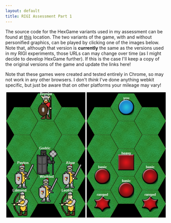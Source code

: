 ```yaml
---
layout: default
title: RIGI Assessment Part 1
---
```


The source code for the HexGame variants used in my assessment can be found at [this](https://github.com/bedder/bedder.github.io/tree/5c04f00a3c23686ceea3aad7d9901d793a6cb107/demos/hexgame) location. The two variants of the game, with and without personified graphics, can be played by clicking one of the images below. Note that, although that version is **currently** the same as the versions used in my RIGI experiments, those URLs can may change over time (as I might decide to develop HexGame further). If this is the case I'll keep a copy of the original versions of the game and update the links here!

Note that these games were created and tested entirely in Chrome, so may not work in any other browsers. I don't *think* I've done anything webkit specific, but just be aware that on other platforms your mileage may vary!

<center>
<p>
	<a href="/games/hexgame/play/"><img src="hexgame-avatar.png" style="width:49%"></a>
	<a href="/games/hexgame/play/#tile"><img src="hexgame-tile.png" style="width:49%"></a>
</p>
</center>